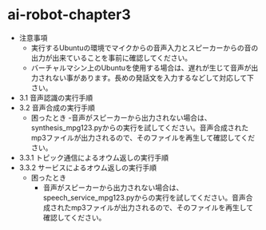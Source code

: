# ai-robot-chapter3
- 注意事項
  - 実行するUbuntuの環境でマイクからの音声入力とスピーカーからの音の出力が出来ていることを事前に確認してください。
  - バーチャルマシン上のUbuntuを使用する場合は、遅れが生じて音声が出力されない事があります。長めの発話文を入力するなどして対応して下さい。
- 3.1 音声認識の実行手順
- 3.2 音声合成の実行手順
  - 困ったとき
    -音声がスピーカーから出力されない場合は、synthesis_mpg123.pyからの実行を試してください。音声合成されたmp3ファイルが出力されるので、そのファイルを再生して確認してください。
- 3.3.1 トピック通信によるオウム返しの実行手順
- 3.3.2 サービスによるオウム返しの実行手順
  - 困ったとき
    - 音声がスピーカーから出力されない場合は、speech_service_mpg123.pyからの実行を試してください。音声合成されたmp3ファイルが出力されるので、そのファイルを再生して確認してください。
